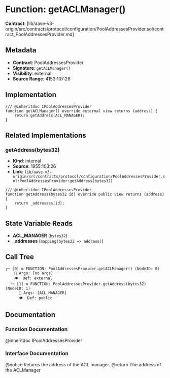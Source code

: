 # Function: getACLManager()

**Contract**: [lib/aave-v3-origin/src/contracts/protocol/configuration/PoolAddressesProvider.sol/contract_PoolAddressesProvider.md]

## Metadata

- **Contract**: PoolAddressesProvider
- **Signature**: `getACLManager()`
- **Visibility**: external
- **Source Range**: 4153:107:26

## Implementation

```solidity
/// @inheritdoc IPoolAddressesProvider
function getACLManager() override external view returns (address) {
    return getAddress(ACL_MANAGER);
}
```

## Related Implementations

### getAddress(bytes32)

- **Kind**: internal
- **Source**: 1955:103:26
- **Link**: `lib/aave-v3-origin/src/contracts/protocol/configuration/PoolAddressesProvider.sol:PoolAddressesProvider:getAddress(bytes32)`

```solidity
/// @inheritdoc IPoolAddressesProvider
function getAddress(bytes32 id) override public view returns (address) {
    return _addresses[id];
}
```

## State Variable Reads

- **ACL_MANAGER** (`bytes32`)
- **_addresses** (`mapping(bytes32 => address)`)

## Call Tree

```
┌─ [0] ⚙️ FUNCTION: PoolAddressesProvider.getACLManager() (NodeID: 0)
    💬 Args: [no args]
    👁️  Def: external
  └─ [1] ⚙️ FUNCTION: PoolAddressesProvider.getAddress(bytes32) (NodeID: 1)
      💬 Args: [ACL_MANAGER]
      👁️  Def: public
```

## Documentation

### Function Documentation

@inheritdoc IPoolAddressesProvider

### Interface Documentation

 @notice Returns the address of the ACL manager.
 @return The address of the ACLManager
